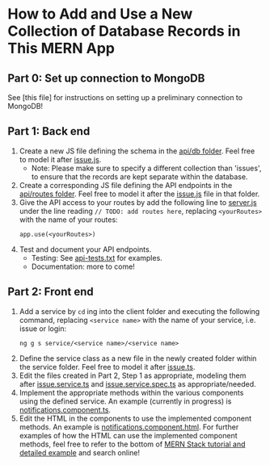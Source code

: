 # How to Add and Use a New Collection of Database Records in This MERN App

## Part 0: Set up connection to MongoDB
See [this file] for instructions on setting up a preliminary connection to MongoDB!

## Part 1: Back end
1. Create a new JS file defining the schema in the [api/db folder](https://github.com/comp426-2022-spring/a99-polaris/tree/main/api/db). Feel free to model it after [issue.js](https://github.com/comp426-2022-spring/a99-polaris/blob/main/api/db/issue.js).
    - Note: Please make sure to specify a different collection than 'issues', to ensure that the records are kept separate within the database.
2. Create a corresponding JS file defining the API endpoints in the [api/routes folder](https://github.com/comp426-2022-spring/a99-polaris/tree/main/api/routes). Feel free to model it after the [issue.js](https://github.com/comp426-2022-spring/a99-polaris/blob/main/api/db/issue.js) file in that folder.
3. Give the API access to your routes by add the following line to [server.js](https://github.com/comp426-2022-spring/a99-polaris/blob/main/api/server.js) under the line reading `// TODO: add routes here`, replacing `<yourRoutes>` with the name of your routes:
    ```
    app.use(<yourRoutes>)
    ```
4. Test and document your API endpoints. 
    - Testing: See [api-tests.txt](https://github.com/comp426-2022-spring/a99-polaris/blob/main/docs/planning/how-to-add-and-use-collection-mern/api-tests.txt) for examples.
    - Documentation: more to come!

## Part 2: Front end
1. Add a service by `cd` ing into the client folder and executing the following command, replacing `<service name>` with the name of your service, i.e. issue or login:
    ```
    ng g s service/<service name>/<service name>
    ```
2. Define the service class as a new file in the newly created folder within the service folder. Feel free to model it after [issue.ts](https://github.com/comp426-2022-spring/a99-polaris/blob/main/client/src/app/service/issue/issue.ts).
3. Edit the files created in Part 2, Step 1 as appropriate, modeling them after [issue.service.ts](https://github.com/comp426-2022-spring/a99-polaris/blob/main/client/src/app/service/issue/issue.service.ts) and [issue.service.spec.ts](https://github.com/comp426-2022-spring/a99-polaris/blob/main/client/src/app/service/issue/issue.service.spec.ts) as appropriate/needed.
4. Implement the appropriate methods within the various components using the defined service. An example (currently in progress) is [notifications.component.ts](https://github.com/comp426-2022-spring/a99-polaris/blob/main/client/src/app/notifications/notifications.component.ts).
5. Edit the HTML in the components to use the implemented component methods. An example is [notifications.component.html](https://github.com/comp426-2022-spring/a99-polaris/blob/main/client/src/app/notifications/notifications.component.html). For further examples of how the HTML can use the implemented component methods, feel free to refer to the bottom of [MERN Stack tutorial and detailed example](https://www.positronx.io/build-angular-crud-application-with-nodejs-and-express-rest-api/) and search online!
